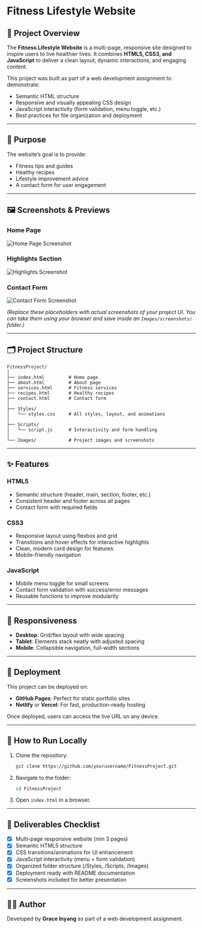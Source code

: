 # Fitness Lifestyle Website  

## 📖 Project Overview  
The **Fitness Lifestyle Website** is a multi-page, responsive site designed to inspire users to live healthier lives. It combines **HTML5, CSS3, and JavaScript** to deliver a clean layout, dynamic interactions, and engaging content.  

This project was built as part of a web development assignment to demonstrate:  
- Semantic HTML structure  
- Responsive and visually appealing CSS design  
- JavaScript interactivity (form validation, menu toggle, etc.)  
- Best practices for file organization and deployment  

---

## 🎯 Purpose  
The website’s goal is to provide:  
- Fitness tips and guides  
- Healthy recipes  
- Lifestyle improvement advice  
- A contact form for user engagement  

---

## 🖼️ Screenshots & Previews  

### Home Page  
![Home Page Screenshot](Images/screenshots/home.png)  

### Highlights Section  
![Highlights Screenshot](Images/screenshots/highlights.png)  

### Contact Form  
![Contact Form Screenshot](Images/screenshots/contact.png)  

*(Replace these placeholders with actual screenshots of your project UI. You can take them using your browser and save inside an `Images/screenshots/` folder.)*  

---

## 🗂️ Project Structure  

```
FitnessProject/
│
├── index.html         # Home page
├── about.html         # About page
├── services.html      # Fitness services
├── recipes.html       # Healthy recipes
├── contact.html       # Contact form
│
├── Styles/
│   └── styles.css     # All styles, layout, and animations
│
├── Scripts/
│   └── script.js      # Interactivity and form handling
│
└── Images/            # Project images and screenshots
```

---

## ✨ Features  

### HTML5  
- Semantic structure (header, main, section, footer, etc.)  
- Consistent header and footer across all pages  
- Contact form with required fields  

### CSS3  
- Responsive layout using flexbox and grid  
- Transitions and hover effects for interactive highlights  
- Clean, modern card design for features  
- Mobile-friendly navigation  

### JavaScript  
- Mobile menu toggle for small screens  
- Contact form validation with success/error messages  
- Reusable functions to improve modularity  

---

## 📱 Responsiveness  
- **Desktop**: Grid/flex layout with wide spacing  
- **Tablet**: Elements stack neatly with adjusted spacing  
- **Mobile**: Collapsible navigation, full-width sections  

---

## 🚀 Deployment  
This project can be deployed on:  
- **GitHub Pages**: Perfect for static portfolio sites  
- **Netlify** or **Vercel**: For fast, production-ready hosting  

Once deployed, users can access the live URL on any device.  

---

## 📝 How to Run Locally  
1. Clone the repository:  
   ```bash
   git clone https://github.com/yourusername/FitnessProject.git
   ```  
2. Navigate to the folder:  
   ```bash
   cd FitnessProject
   ```  
3. Open `index.html` in a browser.  

---

## 📌 Deliverables Checklist  
- [x] Multi-page responsive website (min 3 pages)  
- [x] Semantic HTML5 structure  
- [x] CSS transitions/animations for UI enhancement  
- [x] JavaScript interactivity (menu + form validation)  
- [x] Organized folder structure (/Styles, /Scripts, /Images)  
- [x] Deployment ready with README documentation  
- [x] Screenshots included for better presentation  

---

## 👩‍💻 Author  
Developed by **Grace Inyang** as part of a web development assignment.  
